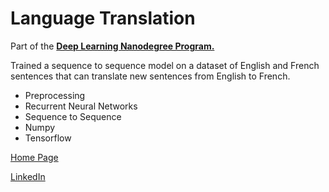 # Language Translation

Part of the [**Deep Learning Nanodegree Program.**](https://www.udacity.com/course/deep-learning-nanodegree-foundation--nd101)

Trained a sequence to sequence model on a dataset of English and French sentences that can translate new sentences from English to French.

- Preprocessing
- Recurrent Neural Networks
- Sequence to Sequence
- Numpy
- Tensorflow


[Home Page](http://miguelangelnieto.net)

[LinkedIn](https://www.linkedin.com/in/miguelangelnieto/?locale=en_US)
